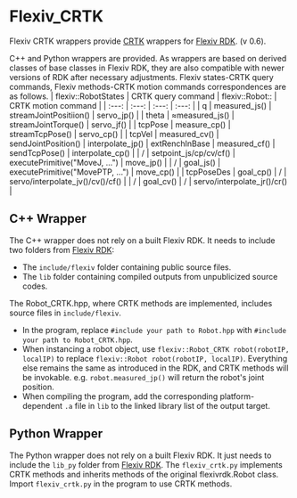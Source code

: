# Flexiv_CRTK
Flexiv CRTK wrappers provide [CRTK](https://github.com/collaborative-robotics/documentation/wiki) wrappers for [Flexiv RDK](https://github.com/flexivrobotics/flexiv_rdk). (v 0.6). 

C++ and Python wrappers are provided. As wrappers are based on derived classes of base classes in Flexiv RDK, they are also compatible with newer versions of RDK after necessary adjustments.
Flexiv states-CRTK query commands, Flexiv methods-CRTK motion commands correspondences are as follows.
| flexiv::RobotStates | CRTK query command | flexiv::Robot:: | CRTK motion command |
| :---: | :---: | :---: | :---: |
| q |   measured_js() | streamJointPositiion() | servo_jp() |
| theta | ≈measured_js() | streamJointTorque() | servo_jf() |
| tcpPose | measure_cp() | streamTcpPose() | servo_cp() |
| tcpVel | measured_cv() | sendJointPosition() | interpolate_jp()
| extRenchInBase | measured_cf() | sendTcpPose() | interpolate_cp() |
| / | setpoint_js/cp/cv/cf() | executePrimitive("MoveJ, ...") | move_jp() |
| / | goal_js() | executePrimitive("MovePTP, ...") | move_cp() |
| tcpPoseDes | goal_cp() | / | servo/interpolate_jv()/cv()/cf() |
| / | goal_cv() | / | servo/interpolate_jr()/cr() |

## C++ Wrapper
The C++ wrapper does not rely on a built Flexiv RDK. It needs to include two folders from [Flexiv RDK](https://github.com/flexivrobotics/flexiv_rdk):
- The `include/flexiv` folder containing public source files.
- The `lib` folder containing compiled outputs from unpublicized source codes.

The Robot_CRTK.hpp, where CRTK methods are implemented, includes source files in `include/flexiv`. 
- In the program, replace `#include your path to Robot.hpp` with `#include your path to Robot_CRTK.hpp`.
- When instancing a robot object, use `flexiv::Robot_CRTK robot(robotIP, localIP)` to replace `flexiv::Robot robot(robotIP, localIP)`. Everything else remains the same as introduced in the RDK, and CRTK methods will be invokable.
e.g. `robot.measured_jp()` will return the robot's joint position.
- When compiling the program, add the corresponding platform-dependent `.a` file in `lib` to the linked library list of the output target. 

## Python Wrapper
The Python wrapper does not rely on a built Flexiv RDK. It just needs to include the `lib_py` folder from [Flexiv RDK](https://github.com/flexivrobotics/flexiv_rdk). The `flexiv_crtk.py` implements CRTK methods and inherits methods 
of the original flexivrdk.Robot class. Import `flexiv_crtk.py` in the program to use CRTK methods.

